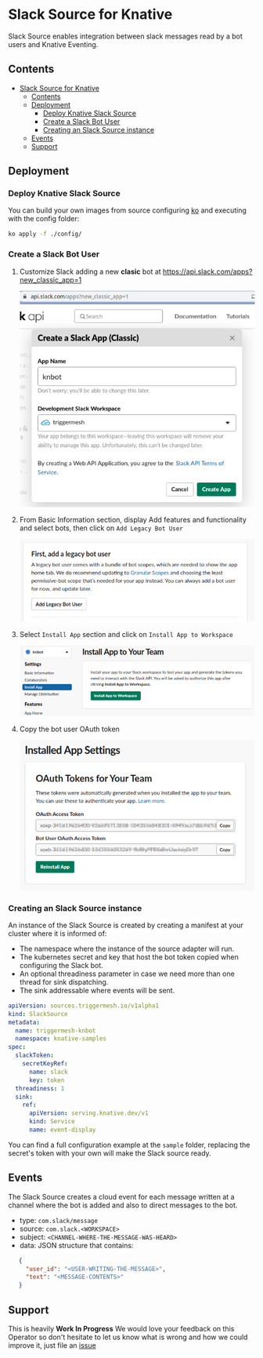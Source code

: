 # Slack Source for Knative

Slack Source enables integration between slack messages read by a bot users and Knative Eventing.

## Contents
- [Slack Source for Knative](#slack-source-for-knative)
  - [Contents](#contents)
  - [Deployment](#deployment)
    - [Deploy Knative Slack Source](#deploy-knative-slack-source)
    - [Create a Slack Bot User](#create-a-slack-bot-user)
    - [Creating an Slack Source instance](#creating-an-slack-source-instance)
  - [Events](#events)
  - [Support](#support)

## Deployment

### Deploy Knative Slack Source

You can build your own images from source configuring [ko](https://github.com/google/ko) and executing with the config folder:

```sh
ko apply -f ./config/
```

### Create a Slack Bot User

1. Customize Slack adding a new **clasic** bot at https://api.slack.com/apps?new_classic_app=1

    ![New classic app wizzard](./docs/images/01.add-classic-bot.png)

2. From Basic Information section, display Add features and functionality and select bots, then click on `Add Legacy Bot User`

    ![Legacy bot user](./docs/images/02.add-legacy-bot-user.png)

3. Select `Install App` section and click on `Install App to Workspace`

    ![Install to workspace](./docs/images/03.install-workspace.png)

4. Copy the bot user OAuth token

    ![Retrieve token](./docs/images/04.retrieve-oauth-token.png)

### Creating an Slack Source instance

An instance of the Slack Source is created by creating a manifest at your cluster where it is informed of:

- The namespace where the instance of the source adapter will run.
- The kubernetes secret and key that host the bot token copied when configuring the Slack bot.
- An optional threadiness parameter in case we need more than one thread for sink dispatching.
- The sink addressable where events will be sent.

```yaml
apiVersion: sources.triggermesh.io/v1alpha1
kind: SlackSource
metadata:
  name: triggermesh-knbot
  namespace: knative-samples
spec:
  slackToken:
    secretKeyRef:
      name: slack
      key: token
  threadiness: 1
  sink:
    ref:
      apiVersion: serving.knative.dev/v1
      kind: Service
      name: event-display
```

You can find a full configuration example at the `sample` folder, replacing the secret's token with your own will make the Slack source ready.

## Events

The Slack Source creates a cloud event for each message written at a channel where the bot is added and also to direct messages to the bot.

- type: `com.slack/message`
- source: `com.slack.<WORKSPACE>`
- subject: `<CHANNEL-WHERE-THE-MESSAGE-WAS-HEARD>`
- data: JSON structure that contains:

```json
   {
     "user_id": "<USER-WRITING-THE-MESSAGE>",
     "text": "<MESSAGE-CONTENTS>"
   }
```

## Support

This is heavily **Work In Progress** We would love your feedback on this
Operator so don't hesitate to let us know what is wrong and how we could improve
it, just file an [issue](https://github.com/triggermesh/knative-sources/issues/new)
